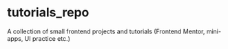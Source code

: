 # tutorials_repo
A collection of small frontend projects and tutorials (Frontend Mentor, mini-apps, UI practice etc.)
